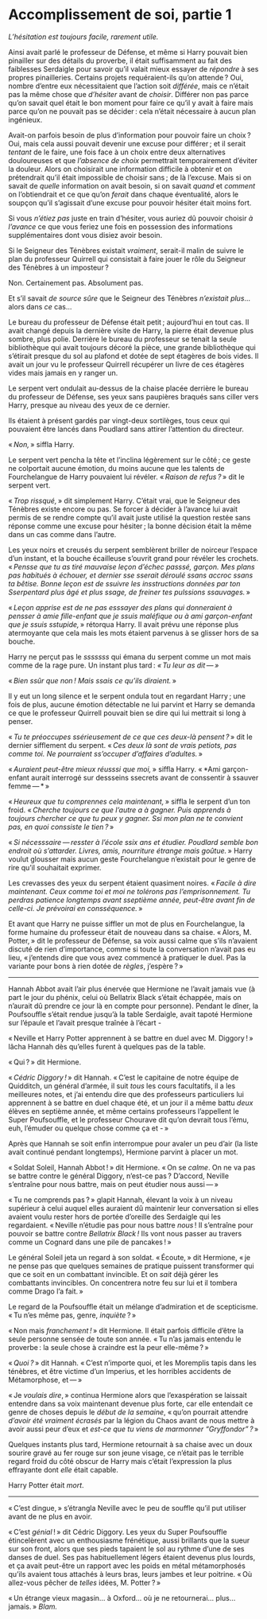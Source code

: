 # Accomplissement de soi, partie 1


*L’hésitation est toujours facile, rarement utile.*

Ainsi avait parlé le professeur de Défense, et même si Harry pouvait
bien pinailler sur des détails du proverbe, il était suffisamment au
fait des faiblesses Serdaigle pour savoir qu’il valait mieux essayer de
*répondre* à ses propres pinailleries. Certains projets requéraient-ils
qu’on attende ? Oui, nombre d’entre eux nécessitaient que l’action soit
*différée*, mais ce n’était pas la même chose que *d’hésiter* avant de
*choisir*. Différer non pas parce qu’on savait quel était le bon moment
pour faire ce qu’il y avait à faire mais parce qu’on ne pouvait pas se
décider : cela n’était nécessaire à aucun plan ingénieux.

Avait-on parfois besoin de plus d’information pour pouvoir faire un
choix ? Oui, mais cela aussi pouvait devenir une excuse pour différer ;
et il serait *tentant* de le faire, une fois face à un choix entre deux
alternatives douloureuses et que *l’absence de choix* permettrait
temporairement d’éviter la douleur. Alors on choisirait une information
difficile à obtenir et on prétendrait qu’il était impossible de choisir
sans ; de là l’excuse. Mais si on savait de *quelle* information on
avait besoin, si on savait *quand* et *comment* on l’obtiendrait et ce
que qu’on *ferait* dans chaque éventualité, alors le soupçon qu’il
s’agissait d’une excuse pour pouvoir hésiter était moins fort.

Si vous *n’étiez pas* juste en train d’hésiter, vous auriez dû pouvoir
choisir *à l’avance* ce que vous feriez une fois en possession des
informations supplémentaires dont vous disiez avoir besoin.

Si le Seigneur des Ténèbres existait *vraiment*, serait-il malin de
suivre le plan du professeur Quirrell qui consistait à faire jouer le
rôle du Seigneur des Ténèbres à un imposteur ?

Non. Certainement pas. Absolument pas.

Et s’il savait *de source sûre* que le Seigneur des Ténèbres *n’existait
plus*… alors dans *ce* cas…

Le bureau du professeur de Défense était petit ; aujourd’hui en tout
cas. Il avait changé depuis la dernière visite de Harry, la pierre était
devenue plus sombre, plus polie. Derrière le bureau du professeur se
tenait la seule bibliothèque qui avait toujours décoré la pièce, une
grande bibliothèque qui s’étirait presque du sol au plafond et dotée de
sept étagères de bois vides. Il avait un jour vu le professeur Quirrell
récupérer un livre de ces étagères vides mais jamais en y ranger un.

Le serpent vert ondulait au-dessus de la chaise placée derrière le
bureau du professeur de Défense, ses yeux sans paupières braqués sans
ciller vers Harry, presque au niveau des yeux de ce dernier.

Ils étaient à présent gardés par vingt-deux sortilèges, tous ceux qui
pouvaient être lancés dans Poudlard sans attirer l’attention du
directeur.

« *Non,* » siffla Harry.

Le serpent vert pencha la tête et l’inclina légèrement sur le côté ; ce
geste ne colportait aucune émotion, du moins aucune que les talents de
Fourchelangue de Harry pouvaient lui révéler. « *Raison de refus ?* » dit
le serpent vert.

« *Trop rissqué,* » dit simplement Harry. C’était vrai, que le Seigneur
des Ténèbres existe encore ou pas. Se forcer à décider à l’avance lui
avait permis de se rendre compte qu’il avait juste utilisé la question
restée sans réponse comme une excuse pour hésiter ; la bonne décision
était la même dans un cas comme dans l’autre.

Les yeux noirs et creusés du serpent semblèrent briller de noirceur
l’espace d’un instant, et la bouche écailleuse s’ouvrit grand pour
révéler les crochets. « *Pensse que tu as tiré mauvaise leçon d’échec
passsé, garçon. Mes plans pas habitués à échouer, et dernier sse sserait
déroulé ssans accroc ssans ta bêtise. Bonne leçon est de ssuivre les
insstructions données par ton Sserpentard plus âgé et plus ssage, de
freiner tes pulssions ssauvages.* »

« *Leçon apprise est de ne pas esssayer des plans qui donneraient à
pensser à amie fille-enfant que je ssuis maléfique ou à ami
garçon-enfant que je ssuis sstupide,* » rétorqua Harry. Il avait prévu
une réponse plus atermoyante que cela mais les mots étaient parvenus à
se glisser hors de sa bouche.

Harry ne perçut pas le *sssssss* qui émana du serpent comme un mot mais
comme de la rage pure. Un instant plus tard : *« Tu leur as dit — »*

« *Bien ssûr que non ! Mais ssais ce qu’ils diraient.* »

Il y eut un long silence et le serpent ondula tout en regardant Harry ;
une fois de plus, aucune émotion détectable ne lui parvint et Harry se
demanda ce que le professeur Quirrell pouvait bien se dire qui lui
mettrait si long à penser.

« *Tu te préoccupes ssérieusement de ce que ces deux-là pensent ?* » dit
le dernier sifflement du serpent. « *Ces deux là sont de vrais petiots,
pas comme toi. Ne pourraient ss’occuper d’affaires d’adultes.* »

« *Auraient peut-être mieux réusssi que moi,* » siffla Harry. « *Ami
garçon-enfant aurait interrogé sur dessseins ssecrets avant de
conssentir à ssauver femme — * »

« *Heureux que tu comprennes cela maintenant,* » siffla le serpent d’un
ton froid. « *Cherche toujours ce que l’autre a à gagner. Puis apprends à
toujours chercher ce que tu peux y gagner. Ssi mon plan ne te convient
pas, en quoi conssiste le tien ?* »

« *Si nécesssaire — resster à l’école ssix ans et étudier. Poudlard
semble bon endroit où s’attarder. Livres, amis, nourriture étrange mais
goûtue.* » Harry voulut glousser mais aucun geste Fourchelangue
n’existait pour le genre de rire qu’il souhaitait exprimer.

Les crevasses des yeux du serpent étaient quasiment noires. « *Facile à
dire maintenant. Ceux comme toi et moi ne tolérons pas l’emprisonnement.
Tu perdras patience longtemps avant sseptième année, peut-être avant fin
de celle-ci. Je prévoirai en consséquence.* »

Et avant que Harry ne puisse siffler un mot de plus en Fourchelangue, la
forme humaine du professeur était de nouveau dans sa chaise. « Alors, M.
Potter, » dit le professeur de Défense, sa voix aussi calme que s’ils
n’avaient discuté de rien d’importance, comme si toute la conversation
n’avait pas eu lieu, « j’entends dire que vous avez commencé à pratiquer
le duel. Pas la variante pour bons à rien dotée de *règles*, j’espère ? »



------------------------------------------------------------------------



Hannah Abbot avait l’air plus énervée que Hermione ne l’avait jamais
vue (à part le jour du phénix, celui où Bellatrix Black s’était
échappée, mais on n’aurait dû prendre ce jour là en compte pour
personne). Pendant le dîner, la Poufsouffle s’était rendue jusqu’à la
table Serdaigle, avait tapoté Hermione sur l’épaule et l’avait presque
traînée à l’écart -

« Neville et Harry Potter apprennent à se battre en duel avec M.
Diggory ! » lâcha Hannah dès qu’elles furent à quelques pas de la table.

« Qui ? » dit Hermione.

« *Cédric Diggory !* » dit Hannah. « C’est le capitaine de notre équipe de
Quidditch, un général d’armée, il suit *tous* les cours facultatifs, il
a les meilleures notes, et j’ai entendu dire que des professeurs
particuliers lui apprennent à se battre en duel chaque été, et un jour
il a même battu *deux* élèves en septième année, et même certains
professeurs l’appellent le Super Poufsouffle, et le professeur Chourave
dit qu’on devrait tous l’ému, euh, l’émuder ou quelque chose comme ça et
- »

Après que Hannah se soit enfin interrompue pour avaler un peu d’air (la
liste avait continué pendant longtemps), Hermione parvint à placer un
mot.

« Soldat Soleil, Hannah Abbot ! » dit Hermione. « On se *calme*. On ne va
pas se battre contre le général Diggory, n’est-ce pas ? D’accord,
Neville s’entraîne pour nous battre, mais on peut étudier nous aussi — »

« Tu ne comprends pas ? » glapit Hannah, élevant la voix à un niveau
supérieur à celui auquel elles auraient dû maintenir leur conversation
si elles avaient voulu rester hors de portée d’oreille des Serdaigle qui
les regardaient. « Neville n’étudie pas pour nous battre *nous* ! Il
s’entraîne pour pouvoir se battre contre *Bellatrix Black !* Ils vont
nous passer au travers comme un Cognard dans une pile de pancakes ! »

Le général Soleil jeta un regard à son soldat. « Écoute, » dit Hermione,
« je ne pense pas que quelques semaines de pratique puissent transformer
qui que ce soit en un combattant invincible. Et on *sait* déjà gérer les
combattants invincibles. On concentrera notre feu sur lui et il tombera
comme Drago l’a fait. »

Le regard de la Poufsouffle était un mélange d’admiration et de
scepticisme. « Tu n’es même pas, genre, *inquiète* ? »

« Non mais *franchement !* » dit Hermione. Il était parfois difficile
d’être la seule personne sensée de toute son année. « Tu n’as jamais
entendu le proverbe : la seule chose à craindre est la peur elle-même ? »

« *Quoi ?* » dit Hannah. « C’est n’importe quoi, et les Moremplis tapis
dans les ténèbres, et être victime d’un Imperius, et les horribles
accidents de Métamorphose, et — »

« Je *voulais dire*, » continua Hermione alors que l’exaspération se
laissait entendre dans sa voix maintenant devenue plus forte, car elle
entendait ce genre de choses depuis le *début de la semaine*, « qu’on
pourrait attendre *d’avoir été* *vraiment* *écrasés* par la légion du
Chaos avant de nous mettre à avoir aussi peur d’eux et *est-ce que tu
viens de marmonner “Gryffondor” ?* »

Quelques instants plus tard, Hermione retournait à sa chaise avec un
doux sourire gravé au fer rouge sur son jeune visage, ce n’était pas le
terrible regard froid du côté obscur de Harry mais c’était l’expression
la plus effrayante dont *elle* était capable.

Harry Potter était *mort*.



------------------------------------------------------------------------



« C’est dingue, » s’étrangla Neville avec le peu de souffle qu’il put
utiliser avant de ne plus en avoir.

« C’est *génial* ! » dit Cédric Diggory. Les yeux du Super Poufsouffle
étincelèrent avec un enthousiasme frénétique, aussi brillants que la
sueur sur son front, alors que ses pieds tapaient le sol au rythme d’une
de ses danses de duel. Ses pas habituellement légers étaient devenus
plus lourds, et ça avait peut-être un rapport avec les poids en métal
métamorphosés qu’ils avaient tous attachés à leurs bras, leurs jambes et
leur poitrine. « Où allez-vous pêcher de *telles* idées, M. Potter ? »

« Un étrange vieux magasin… à Oxford… où je ne retournerai… plus…
jamais. » *Blam.*

